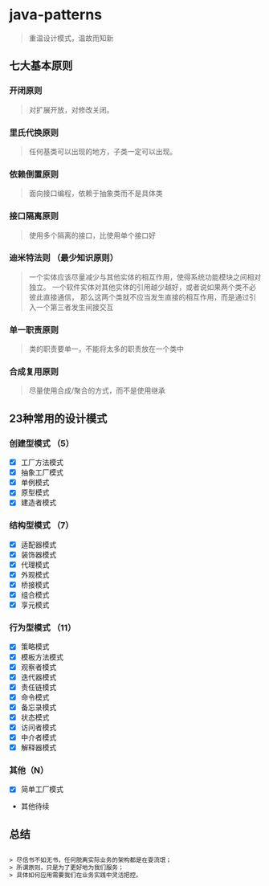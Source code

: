 # java-patterns

> 重温设计模式，温故而知新

## 七大基本原则

### 开闭原则

> 对扩展开放，对修改关闭。

### 里氏代换原则

> 任何基类可以出现的地方，子类一定可以出现。

### 依赖倒置原则

> 面向接口编程，依赖于抽象类而不是具体类

### 接口隔离原则

> 使用多个隔离的接口，比使用单个接口好

### 迪米特法则 （最少知识原则）

> 一个实体应该尽量减少与其他实体的相互作用，使得系统功能模块之间相对独立。
> 一个软件实体对其他实体的引用越少越好，或者说如果两个类不必彼此直接通信，
> 那么这两个类就不应当发生直接的相互作用，而是通过引入一个第三者发生间接交互

### 单一职责原则

> 类的职责要单一，不能将太多的职责放在一个类中

### 合成复用原则

> 尽量使用合成/聚合的方式，而不是使用继承

## 23种常用的设计模式

### 创建型模式 （5）
- [x] 工厂方法模式
- [x] 抽象工厂模式
- [x] 单例模式
- [x] 原型模式
- [x] 建造者模式

### 结构型模式 （7）
- [x] 适配器模式
- [x] 装饰器模式
- [x] 代理模式
- [x] 外观模式
- [x] 桥接模式
- [x] 组合模式
- [x] 享元模式

### 行为型模式 （11）
- [x] 策略模式
- [x] 模板方法模式
- [x] 观察者模式
- [x] 迭代器模式
- [x] 责任链模式
- [x] 命令模式
- [x] 备忘录模式
- [x] 状态模式
- [x] 访问者模式
- [x] 中介者模式
- [x] 解释器模式

### 其他（N）
- [x] 简单工厂模式
- 其他待续

## 总结


```ps

> 尽信书不如无书，任何脱离实际业务的架构都是在耍流氓；
> 所谓原则，只是为了更好地为我们服务；
> 具体如何应用需要我们在业务实践中灵活把控。

```

